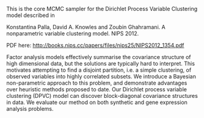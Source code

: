 This is the core MCMC sampler for the Dirichlet Process Variable Clustering model described in

Konstantina Palla, David A. Knowles and Zoubin Ghahramani.
A nonparametric variable clustering model.
NIPS 2012.

PDF here: http://books.nips.cc/papers/files/nips25/NIPS2012_1354.pdf

Factor analysis models effectively summarise the covariance structure of high dimensional data, but the solutions are typically hard to interpret. This motivates attempting to find a disjoint partition, i.e. a simple clustering, of observed variables into highly correlated subsets. We introduce a Bayesian non-parametric approach to this problem, and demonstrate advantages over heuristic methods proposed to date. Our Dirichlet process variable clustering (DPVC) model can discover block-diagonal covariance structures in data. We evaluate our method on both synthetic and gene expression analysis problems.